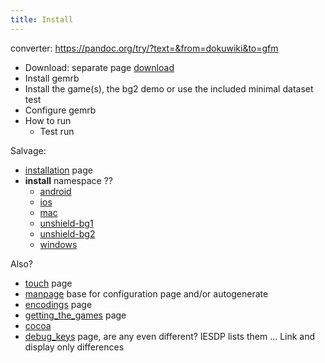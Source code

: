 ```yaml
---
title: Install
---
```


converter:
https://pandoc.org/try/?text=&from=dokuwiki&to=gfm

 - Download: separate page [download](http://www.gemrb.org/wiki/doku.php?id=download)
 - Install gemrb
 - Install the game(s), the bg2 demo or use the included minimal dataset test
 - Configure gemrb
 - How to run
   - Test run

Salvage:
  * [installation](http://www.gemrb.org/wiki/doku.php?id=installation) page
  * **install** namespace ??
    * [android](http://www.gemrb.org/wiki/doku.php?id=install:android)
    * [ios](http://www.gemrb.org/wiki/doku.php?id=install:ios)
    * [mac](http://www.gemrb.org/wiki/doku.php?id=install:mac)
    * [unshield-bg1](http://www.gemrb.org/wiki/doku.php?id=install:unshield-bg1)
    * [unshield-bg2](http://www.gemrb.org/wiki/doku.php?id=install:unshield-bg2)
    * [windows](http://www.gemrb.org/wiki/doku.php?id=install:windows)

Also?
  * [touch](http://www.gemrb.org/wiki/doku.php?id=input:touch) page
  * [manpage](http://www.gemrb.org/wiki/doku.php?id=docs:manpage) base for configuration page and/or autogenerate
  * [encodings](http://www.gemrb.org/wiki/doku.php?id=engine:encodings) page
  * [getting_the_games](http://www.gemrb.org/wiki/doku.php?id=getting_the_games) page
  * [cocoa](http://www.gemrb.org/wiki/doku.php?id=cocoa)
  * [debug_keys](http://www.gemrb.org/wiki/doku.php?id=debug_keys) page, are any even different? IESDP lists them ... Link and display only differences
